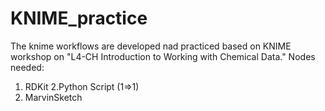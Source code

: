 # KNIME_practice
The knime workflows are developed nad practiced based on KNIME workshop on "L4-CH Introduction to Working with Chemical Data."
Nodes needed:
1. RDKit
2.Python Script (1⇒1)
3. MarvinSketch

